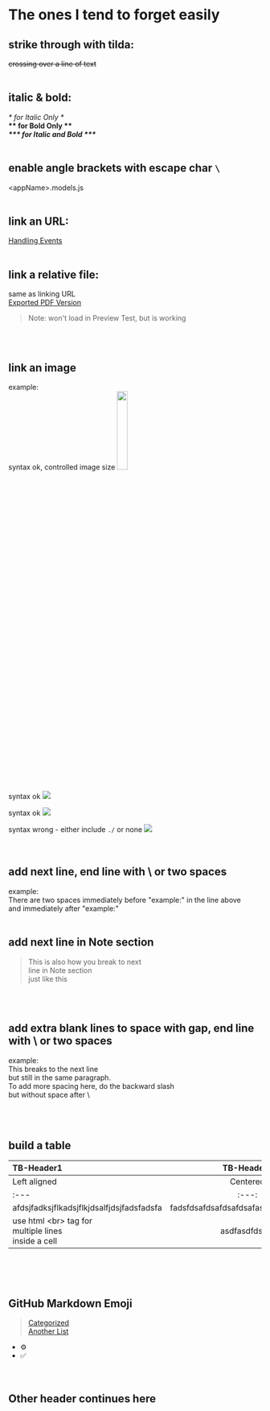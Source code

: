 # The ones I tend to forget easily

## strike through with tilda:
~~crossing over a line of text~~
\
&nbsp;

## italic & bold:
 *\* for Italic Only \**  
 **\*\* for Bold Only \*\***  
 ***\*\*\* for Italic and Bold \*\*\****  
&nbsp;

## enable angle brackets with escape char `\`
\<appName>.models.js
\
&nbsp;

## link an URL:
[Handling Events](https://reactjs.org/docs/handling-events.html)
\
&nbsp;

## link a relative file:
same as linking URL  
[Exported PDF Version](Screenshots/FreezerStorageUpdateWithMaterialTable.pdf)
> Note: won't load in Preview Test, but is working

\
&nbsp;

## link an image
example:\
syntax ok, controlled image size
<img src="ScreenshotsCs/md-ImageSyntax.png" width="20%"/>  

syntax ok
![](ScreenshotsCs/md-ImageSyntax.png) 

syntax ok
![](./ScreenshotsCs/md-ImageSyntax.png) 

syntax wrong - either include `./` or none
![](/ScreenshotsCs/md-ImageSyntax.png)  
\
&nbsp;


## add next line, end line with \ or two spaces  
example:  
There are two spaces immediately before "example:" in the line above\
and immediately after "example:"
\
&nbsp;

## add next line in Note section
> This is also how you break to next\
line in Note section  
just like this

\
&nbsp;

## add extra blank lines to space with gap, end line with \ or two spaces  
example:  
This breaks to the next line\
but still in the same paragraph.\
To add more spacing here, do the backward slash\
but without space after \\
\
\
\
&nbsp;

## build a table
| TB-Header1 | TB-Header2 | TB-Header3 |
| :--- | :---: | ---: |
| Left aligned | Centered | Right aligned |
| :--- | :---: | ---: |
| afdsjfadksjflkadsjflkjdsalfjdsjfadsfadsfa | fadsfdsafdsafdsafdsafasfadsfdsafdsafas | fasdfdsafdsafadsffadsfadsfasdfasdfasdasdf |
| use html \<br> tag for<br> multiple lines<br>inside a cell | asdfasdfdsfds | fdsfdsafdsfasd |
\
\
&nbsp;

## GitHub Markdown Emoji
> [Categorized](https://github.com/ikatyang/emoji-cheat-sheet)\
> [Another List](https://gist.github.com/rxaviers/7360908)
- :gear:
- :white_check_mark:
\
\
&nbsp;

## Other header continues here

\
&nbsp;



